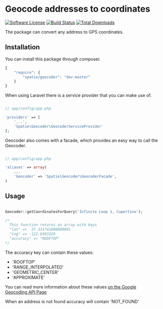 # Geocode addresses to coordinates

[![Software License](https://img.shields.io/badge/license-MIT-brightgreen.svg?style=flat-square)](LICENSE.md)
[![Build Status](https://img.shields.io/travis/spatie/geocoder/master.svg?style=flat-square)](https://travis-ci.org/spatie/geocoder)
[![Total Downloads](https://img.shields.io/packagist/dt/spatie/geocoder.svg?style=flat-square)](https://packagist.org/packages/spatie/geocoder)

The package can convert any address to GPS coordinates.

## Installation

You can install this package through composer.

```js
{
    "require": {
		"spatie/geocoder": "dev-master"
	}
}
```

When using Laravel there is a service provider that you can make use of.

```php

// app/config/app.php

'providers' => [
    '...',
    'Spatie\Geocoder\GeocoderServiceProvider'
];
```

Geocoder also comes with a facade, which provides an easy way to call the Geocoder.


```php

// app/config/app.php

'aliases' => array(
	...
	'Geocoder' => 'Spatie\Geocoder\GeocoderFacade',
)
```

## Usage

```php

Geocoder::getCoordinatesForQuery('Infinite Loop 1, Cupertino');

/* 
  This function returns an array with keys
  "lat" =>  37.331741000000001
  "lng" => -122.0303329
  "accuracy" => "ROOFTOP"
*/
```

The accuracy key can contain these values:
- 'ROOFTOP'
- 'RANGE_INTERPOLATED'
- 'GEOMETRIC_CENTER'
- 'APPROXIMATE'

You can read more information about these values [on the Google Geocoding API Page](https://developers.google.com/maps/documentation/geocoding/ "Google Geocoding API")

When an address is not found accuracy will contain 'NOT_FOUND'
